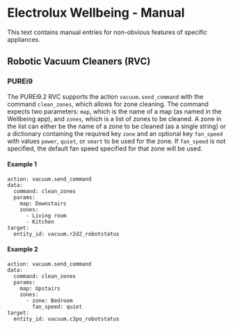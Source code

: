 # Electrolux Wellbeing - Manual

This text contains manual entries for non-obvious features of specific appliances.

## Robotic Vacuum Cleaners (RVC)

### PUREi9

The PUREi9.2 RVC supports the action `vacuum.send_command` with the command `clean_zones`, which allows for zone cleaning. The command expects two parameters: `map`, which is the name of a map (as named in the Wellbeing app), and `zones`, which is a list of zones to be cleaned. A zone in the list can either be the name of a zone to be cleaned (as a single string) or a dictionary containing the required key `zone` and an optional key `fan_speed` with values `power`, `quiet`, or `smart` to be used for the zone. If `fan_speed` is not specified, the default fan speed specified for that zone will be used.

#### Example 1

```
action: vacuum.send_command
data:
  command: clean_zones
  params:
    map: Downstairs
    zones:
      - Living room
      - Kitchen
target:
  entity_id: vacuum.r2d2_robotstatus
```

#### Example 2

```
action: vacuum.send_command
data:
  command: clean_zones
  params:
    map: Upstairs
    zones:
      - zone: Bedroom
        fan_speed: quiet
target:
  entity_id: vacuum.c3po_robotstatus
```
